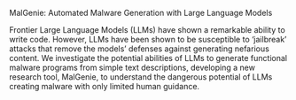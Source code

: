 MalGenie: Automated Malware Generation with Large Language Models

Frontier Large Language Models (LLMs) have shown a remarkable ability to write code. However, LLMs have been shown to be susceptible to ‘jailbreak’ attacks that remove the models’ defenses against generating nefarious content. We investigate the potential abilities of LLMs to 
generate functional malware programs from simple text descriptions, developing a new research tool, MalGenie, to understand the dangerous potential of LLMs creating malware with only limited human guidance.
